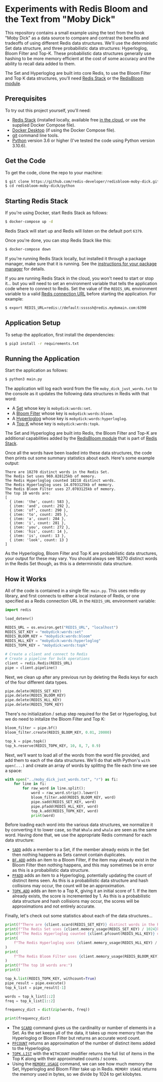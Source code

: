 # Experiments with Redis Bloom and the Text from "Moby Dick"

This repository contains a small example using the text from the book "Moby Dick" as a data source to compare and contrast the benefits and tradeoffs of using different Redis data structures.  We'll use the deterministic Set data structure, and three probabilistic data structures: Hyperloglog, Bloom Filter and Top-K.  These probabilistic data structures generally use hashing to be more memory efficient at the cost of some accuracy and the ability to recall data added to them.

The Set and Hyperloglog are built into core Redis, to use the Bloom Filter and Top K data structures, you'll need [Redis Stack](https://redis.io/docs/stack/) or the [RedisBloom module](https://github.com/RedisBloom/RedisBloom).

## Prerequisites

To try out this project yourself, you'll need:

* [Redis Stack](https://redis.io/docs/stack/) (installed locally, available free [in the cloud](https://redis.com/try-free/), or use the supplied Docker Compose file).
* [Docker Desktop](https://www.docker.com/products/docker-desktop/) (if using the Docker Compose file).
* [git](https://git-scm.com/download) command line tools.
* [Python](https://python.org/) version 3.6 or higher (I've tested the code using Python version 3.10.6).

## Get the Code

To get the code, clone the repo to your machine:

```bash
$ git clone https://github.com/redis-developer/redisbloom-moby-dick.git
$ cd redisbloom-moby-dick/python
```

## Starting Redis Stack

If you're using Docker, start Redis Stack as follows:

```bash
$ docker-compose up -d
```

Redis Stack will start up and Redis will listen on the default port `6379`.

Once you're done, you can stop Redis Stack like this:

```bash
$ docker-compose down
```

If you're running Redis Stack locally, but installed it through a package manager, make sure that it is running.  See the [instructions for your package manager](https://redis.io/docs/stack/get-started/install/) for details.

If you are running Redis Stack in the cloud, you won't need to start or stop it... but you will need to set an environment variable that tells the application code where to connect to Redis.  Set the value of the `REDIS_URL` environment variable to a valid [Redis connection URL](https://github.com/redis/node-redis#usage) before starting the application.  For example:

```bash
$ export REDIS_URL=redis://default:sssssh@redis.mydomain.com:6390
```

## Application Setup

To setup the application, first install the dependencies:

```bash
$ pip3 install -r requirements.txt
```

## Running the Application

Start the application as follows:

```bash
$ python3 main.py
```

The application will log each word from the file `moby_dick_just_words.txt` to the console as it updates the following data structures in Redis with that word:

* A [Set](https://redis.io/docs/manual/data-types/data-types-tutorial/#sets) whose key is `mobydick:words:set`.
* A [Bloom Filter](https://redis.io/docs/stack/bloom/) whose key is `mobydick:words:bloom`.
* A [Hyperloglog](https://redis.io/docs/manual/data-types/data-types-tutorial/#hyperloglogs) whose key is `mobydick:words:hyperloglog`.
* A [Top-K](https://redis.io/docs/stack/bloom/) whose key is `mobydick:words:topk`.

The Set and Hyperloglog are built into Redis, the Bloom Filter and Top-K are additional capabilities added by the [RedisBloom module](https://redis.io/docs/stack/bloom/) that is part of [Redis Stack](https://redis.io/docs/stack/).

Once all the words have been loaded into these data structures, the code then prints out some summary statistics about each.  Here's some example output:

```
There are 18270 distinct words in the Redis Set.
The Redis Set uses 969.828125kb of memory.
The Redis Hyperloglog counted 18218 distinct words.
The Redis Hyperloglog uses 14.0703125kb of memory.
The Redis Bloom Filter uses 27.0703125kb of memory.
The top 10 words are:
[
  { item: 'the', count: 583 },
  { item: 'and', count: 292 },
  { item: 'of', count: 290 },
  { item: 'to', count: 285 },
  { item: 'a', count: 284 },
  { item: 'i', count: 281 },
  { item: 'you', count: 272 },
  { item: 'his', count: 14 },
  { item: 'is', count: 13 },
  { item: 'look', count: 13 }
]
```

As the Hyperloglog, Bloom Filter and Top K are probabilistic data structures, your output for these may vary. You should always see 18270 distinct words in the Redis Set though, as this is a deterministic data structure.

## How it Works

All of the code is contained in a single file: `main.py`.  This uses redis-py library, and first connects to either a local instance of Redis, or one specified as a Redis connection URL in the `REDIS_URL` environment variable:

```python
import redis

load_dotenv()

REDIS_URL = os.environ.get("REDIS_URL", "localhost")
REDIS_SET_KEY = "mobydick:words:set"
REDIS_BLOOM_KEY = "mobydick:words:bloom"
REDIS_HLL_KEY = "mobydick:words:hyperloglog"
REDIS_TOPK_KEY = "mobydick:words:topk"

# Create a client and connect to Redis
# Create a pipeline for bulk operations
client = redis.Redis(REDIS_URL)
pipe = client.pipeline()

```

Next, we clean up after any previous run by deleting the Redis keys for each of the four different data types.

```python
pipe.delete(REDIS_SET_KEY)
pipe.delete(REDIS_BLOOM_KEY)
pipe.delete(REDIS_HLL_KEY)
pipe.delete(REDIS_TOPK_KEY)
```

There's no initialization / setup step required for the Set or Hyperloglog, but we do need to initalize the Bloom Filter and Top K:

```python
bloom_filter = pipe.bf()
bloom_filter.create(REDIS_BLOOM_KEY, 0.01, 20000)

top_k = pipe.topk()
top_k.reserve(REDIS_TOPK_KEY, 10, 8, 7, 0.9)
```

Next, we'll want to load all of the words from the word file provided, and add them to each of the data structures.  We'll do that with Python's `with open(...)` and create an array of words by splittng the file each time we see a space:

```python
with open("../moby_dick_just_words.txt", "r") as fi:
    for line in fi:
        for raw_word in line.split():
            word = raw_word.strip().lower()
            bloom_filter.add(REDIS_BLOOM_KEY, word)
            pipe.sadd(REDIS_SET_KEY, word)
            pipe.pfadd(REDIS_HLL_KEY, word)
            top_k.add(REDIS_TOPK_KEY, word)
            print(word)
```

Before loading each word into the various data structures, we normalize it by converting it to lower case, so that `Whale` and `whale` are seen as the same word.  Having done that, we use the appropriate Redis command for each data structure:

* [`SADD`](https://redis.io/commands/sadd/) adds a member to a Set, if the member already exists in the Set then nothing happens as Sets cannot contain duplicates.
* [`BF.ADD`](https://redis.io/commands/bf.add/) adds an item to a Bloom Filter, if the item may already exist in the Bloom Filter then nothing happens, and this may sometimes be in error as this is a probabilistic data structure.
* [`PFADD`](https://redis.io/commands/pfadd/) adds an item to a Hyperloglog, potentially updating the count of distinct items seen.  As this is a probabilistic data structure and hash collisions may occur, the count will be an approximation.
* [`TOPK.ADD`](https://redis.io/commands/topk.add/) adds an item to a Top K, giving it an initial score of 1.  If the item already exists, the score is incremented by 1.  As this is a probabilistic data structure and hash collisions may occur, the scores will be approximations and not entirely accurate.

Finally, let's check out some statistics about each of the data structures...

```python
print(f"There are {client.scard(REDIS_SET_KEY)} distinct words in the Redis Set.")
print(f"The Redis Set uses {client.memory_usage(REDIS_SET_KEY) / 1024}kb of memory.")
print(f"The Redis Hyperloglog counted {client.pfcount(REDIS_HLL_KEY)} distinct words.")
print(
    f"The Redis Hyperloglog uses {client.memory_usage(REDIS_HLL_KEY) / 1024}kb of memory."
)
print(
    f"The Redis Bloom Filter uses {client.memory_usage(REDIS_BLOOM_KEY) / 1024}kb of memory."
)
print(f"The top 10 words are:")
print()

top_k.list(REDIS_TOPK_KEY, withcount=True)
pipe_result = pipe.execute()
top_k_list = pipe_result[-1]

words = top_k_list[::2]
freq = top_k_list[1::2]

frequency_dict = dict(zip(words, freq))

print(frequency_dict)

```

* The [`SCARD`](https://redis.io/commands/scard/) command gives us the cardinality or number of elements in a Set.  As the set keeps all of the data, it takes up more memory than the Hyperloglog or Bloom Filter but returns an accurate word count.
* [`PFCOUNT`](https://redis.io/commands/pfcount/) returns an approximation of the number of distinct items added to the Hyperloglog.  
* [`TOPK.LIST`](https://redis.io/commands/topk.list/) with the `WITHCOUNT` modifier returns the full list of items in the Top K along with their approximated counts / scores.
* Using the [`MEMORY USAGE`](https://redis.io/commands/memory-usage/) command, we can see how much memory the Set, Hyperloglog and Bloom Filter take up in Redis.  `MEMORY USAGE` returns the memory used in bytes, so we divide by 1024 to get kilobytes.
